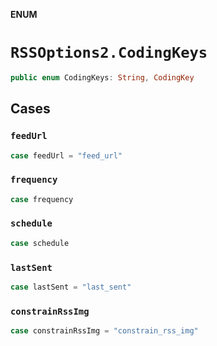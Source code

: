 **ENUM**

# `RSSOptions2.CodingKeys`

```swift
public enum CodingKeys: String, CodingKey
```

## Cases
### `feedUrl`

```swift
case feedUrl = "feed_url"
```

### `frequency`

```swift
case frequency
```

### `schedule`

```swift
case schedule
```

### `lastSent`

```swift
case lastSent = "last_sent"
```

### `constrainRssImg`

```swift
case constrainRssImg = "constrain_rss_img"
```
